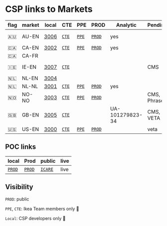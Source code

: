 # CSP links to Markets

| flag | market| local | CTE | PPE | PROD | Analytic | Pending |live |
| -- | -- | -- | -- | -- | -- | -- | -- | -- |
| 🇦🇺 | AU-EN |  <a href="http://localhost:3006/au/en/customer-service/support/" target="_blank"> 3006  </a> | <a href="https://www.cte.ikeadt.com/au/en/customer-service/support/" target="_blank"> `CTE` </a> | <a href="https://www.ppe.ikeadt.com/au/en/customer-service/support/" target="_blank"> `PPE` </a> <a href="" target="_blank">  </a>  | <a href="https://www.ikea.com/au/en/customer-service/support/" target="_blank"> `PROD`  </a> | yes | | 20 April?|
| 🇨🇦 | CA-EN |  <a href="http://localhost:3002/nl/nl/customer-service/support/" target="_blank"> 3002 </a>  | <a href="https://www.cte.ikeadt.com/ca/en/customer-service/support/" target="_blank"> `CTE` </a> | <a href="https://www.ppe.ikeadt.com/ca/en/customer-service/support/" target="_blank"> `PPE` </a> <a href="" target="_blank">  </a> | <a href="https://www.ikea.com/ca/en/customer-service/support/" target="_blank"> `PROD`  </a> | yes | | |
| 🇨🇦 | CA-FR | | | | | | | |
| 🇮🇪 | IE-EN | <a href="http://localhost:3007/ie/en/customer-service/support/" target="_blank"> 3007 </a>  | <a href="https://www.cte.ikeadt.com/ie/en/customer-service/support/" target="_blank"> `CTE` </a>  |  |  | | CMS |1 May |
| 🇳🇱 | NL-EN|<a href="http://localhost:3004/nl/en/customer-service/support/"> 3004 </a> | <a href="" target="_blank">  </a> | | |
| 🇳🇱 | NL-NL | <a href="http://localhost:3001/nl/nl/customer-service/support/"> 3001 </a>  | <a href="https://www.cte.ikeadt.com/nl/nl/customer-service/support/" target="_blank"> `CTE` </a>  | <a href="https://www.ppe.ikeadt.com/nl/nl/customer-service/support/" target="_blank">`PPE`  </a> <a href="" target="_blank">  </a> | <a href="https://www.ikea.com/nl/nl/customer-service/support/" target="_blank"> `PROD`  </a> | yes | |LIVE |
| 🇳🇴| NO-NO|  <a href="http://localhost:3003/no/no/customer-service/support/" target="_blank">  3003 </a>  |<a href="https://www.cte.ikeadt.com/no/no/customer-service/support/" target="_blank"> `CTE` </a> | <a href="https://www.ppe.ikeadt.com/no/no/customer-service/support/" target="_blank"> `PPE` </a> <a href="" target="_blank">  </a>  |<a href="https://www.ikea.com/no/no/customer-service/support/" target="_blank"> `PROD`  </a> | | CMS, Phrase  | |
| 🇬🇧| GB-EN | <a href="http://localhost:3005/gb/en/customer-service/support/" target="_blank">  3005 </a>  |<a href="https://www.cte.ikeadt.com/gb/en/customer-service/support/" target="_blank"> `CTE` </a> |  | |UA-101279823-34 | CMS, VETA | 1 May |
| 🇺🇸| US-EN |  <a href="http://localhost:3000/us/en/customer-service/support/" target="_blank"> 3000 </a> |<a href="https://www.ikea.com/us/en/customer-service/support"> `CTE` </a> | <a href="https://www.ppe.ikeadt.com/us/en/customer-service/support/" target="_blank"> `PPE` </a> <a href="" target="_blank">  </a> |<a href="https://www.ikea.com/us/en/customer-service/support/" target="_blank"> `PROD`  </a> |  | veta| |



## POC links

| local | Prod |public |  live |
| -- | -- | -- | -- |
| <a href="http://localhost:3000/" target="_blank"> `PROD`  </a> | <a href="https://compensation-frontend.herokuapp.com/" target="_blank"> `PROD`  </a> | <a href="https://icare.ingka.com/" target="_blank"> `ICARE`  </a> | live |

## Visibility

`PROD`: public

`PPE`, `CTE`: Ikea Team members only 🔑

`Local`: CSP developers only 🔑
